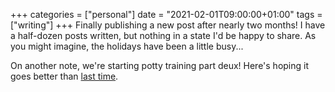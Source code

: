 +++
categories = ["personal"]
date = "2021-02-01T09:00:00+01:00"
tags = ["writing"]
+++
Finally publishing a new post after nearly two months! I have a half-dozen posts written, but nothing in a state I'd be happy to share. As you might imagine, the holidays have been a little busy...

On another note, we're starting potty training part deux! Here's hoping it goes better than [last time](/posts/potty-training-aftermath).
